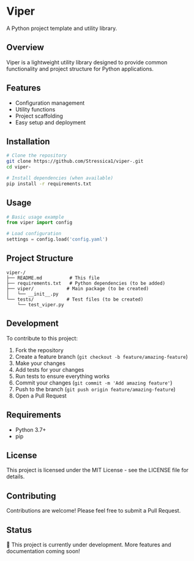 # Viper

A Python project template and utility library.

## Overview

Viper is a lightweight utility library designed to provide common functionality and project structure for Python applications.

## Features

- Configuration management
- Utility functions
- Project scaffolding
- Easy setup and deployment

## Installation

```bash
# Clone the repository
git clone https://github.com/Stressica1/viper-.git
cd viper-

# Install dependencies (when available)
pip install -r requirements.txt
```

## Usage

```python
# Basic usage example
from viper import config

# Load configuration
settings = config.load('config.yaml')
```

## Project Structure

```
viper-/
├── README.md          # This file
├── requirements.txt   # Python dependencies (to be added)
├── viper/            # Main package (to be created)
│   └── __init__.py
└── tests/            # Test files (to be created)
    └── test_viper.py
```

## Development

To contribute to this project:

1. Fork the repository
2. Create a feature branch (`git checkout -b feature/amazing-feature`)
3. Make your changes
4. Add tests for your changes
5. Run tests to ensure everything works
6. Commit your changes (`git commit -m 'Add amazing feature'`)
7. Push to the branch (`git push origin feature/amazing-feature`)
8. Open a Pull Request

## Requirements

- Python 3.7+
- pip

## License

This project is licensed under the MIT License - see the LICENSE file for details.

## Contributing

Contributions are welcome! Please feel free to submit a Pull Request.

## Status

🚧 This project is currently under development. More features and documentation coming soon!
